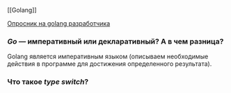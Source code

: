 [[Golang]]

[Опросник на golang разработчика](https://habr.com/ru/companies/oleg-bunin/articles/521582/)
### _Go_ — императивный или декларативный? А в чем разница?

Golang является императивным языком (описываем необходимые действия в программе для достижения определенного  результата).

### Что такое _type switch_?


